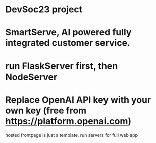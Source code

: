 # DevSoc23 project
# SmartServe, AI powered fully integrated customer service. 
# run FlaskServer first, then NodeServer
# Replace OpenAI API key with your own key (free from https://platform.openai.com)
hosted frontpage is just a template, run servers for full web app
